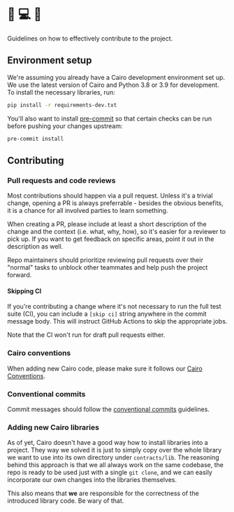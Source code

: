 # 🚢 💻 📡

Guidelines on how to effectively contribute to the project.

## Environment setup

We're assuming you already have a Cairo development environment set up. We use
the latest version of Cairo and Python 3.8 or 3.9 for development. To install
the necessary libraries, run:

```sh
pip install -r requirements-dev.txt
```

You'll also want to install [pre-commit](https://pre-commit.com/) so that certain
checks can be run before pushing your changes upstream:

```sh
pre-commit install
```

## Contributing

### Pull requests and code reviews

Most contributions should happen via a pull request. Unless it's a trivial change,
opening a PR is always preferrable - besides the obvious benefits, it is a
chance for all involved parties to learn something.

When creating a PR, please include at least a short description of the change
and the context (i.e. what, why, how), so it's easier for a reviewer to pick
up. If you want to get feedback on specific areas, point it out in the
description as well.

Repo maintainers should prioritize reviewing pull requests over their "normal"
tasks to unblock other teammates and help push the project forward.

#### Skipping CI
If you're contributing a change where it's not necessary to run the full
test suite (CI), you can include a `[skip ci]` string anywhere in the
commit message body. This will instruct GitHub Actions to skip the
appropriate jobs.

Note that the CI won't run for draft pull requests either.

### Cairo conventions

When adding new Cairo code, please make sure it follows our [Cairo Conventions](./CairoConventions.md).

### Conventional commits

Commit messages should follow the [conventional commits](https://www.conventionalcommits.org/en/v1.0.0/) guidelines.

### Adding new Cairo libraries

As of yet, Cairo doesn't have a good way how to install libraries into a project.
They way we solved it is just to simply copy over the whole library we want to
use into its own directory under `contracts/lib`. The reasoning behind this
approach is that we all always work on the same codebase, the repo is ready to
be used just with a single `git clone`, and we can easily incorporate our own
changes into the libraries themselves.

This also means that **we** are responsible for the correctness of the introduced
library code. Be wary of that.
